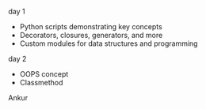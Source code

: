 day 1

- Python scripts demonstrating key concepts
- Decorators, closures, generators, and more
- Custom modules for data structures and programming

day 2

- OOPS concept
- Classmethod

Ankur
